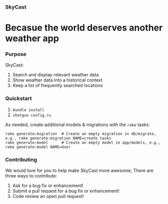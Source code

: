 ### SkyCast
# Becasue the world deserves another weather app

### Purpose
SkyCast:

1. Search and display relevant weather data
2. Show weather data into a historical context
3. Keep a list of frequently searched locations

### Quickstart

1.  `bundle install`
2.  `shotgun config.ru`

As needed, create additional models & migrations with the `rake` tasks:

```
rake generate:migration  # Create an empty migration in db/migrate, e.g., rake generate:migration NAME=create_tasks
rake generate:model      # Create an empty model in app/models, e.g., rake generate:model NAME=User
```

### Contributing

We would love for you to help make SkyCast more awesome, There are three ways to contribute:

1. Ask for a bug fix or enhancement!
2. Submit a pull request for a bug fix or enhancement!
3. Code review an open pull request!
